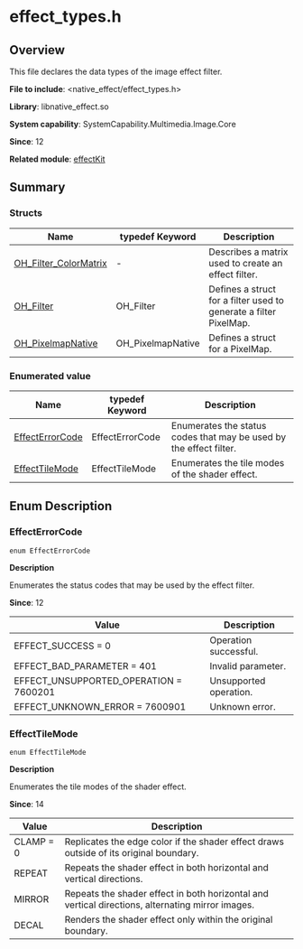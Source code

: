 # effect_types.h

## Overview

This file declares the data types of the image effect filter.

**File to include**: <native_effect/effect_types.h>

**Library**: libnative_effect.so

**System capability**: SystemCapability.Multimedia.Image.Core

**Since**: 12

**Related module**: [effectKit](capi-effectkit.md)

## Summary

### Structs

| Name| typedef Keyword| Description|
| -- | -- | -- |
| [OH_Filter_ColorMatrix](capi-effectkit-oh-filter-colormatrix.md) | - | Describes a matrix used to create an effect filter.|
| [OH_Filter](capi-effectkit-oh-filter.md) | OH_Filter | Defines a struct for a filter used to generate a filter PixelMap.|
| [OH_PixelmapNative](capi-drawing-oh-pixelmapnative.md) | OH_PixelmapNative | Defines a struct for a PixelMap.|

### Enumerated value

| Name| typedef Keyword| Description|
| -- | -- | -- |
| [EffectErrorCode](#effecterrorcode) | EffectErrorCode | Enumerates the status codes that may be used by the effect filter.|
| [EffectTileMode](#effecttilemode) | EffectTileMode | Enumerates the tile modes of the shader effect.|

## Enum Description

### EffectErrorCode

```
enum EffectErrorCode
```

**Description**

Enumerates the status codes that may be used by the effect filter.

**Since**: 12

| Value| Description|
| -- | -- |
| EFFECT_SUCCESS = 0 | Operation successful.|
| EFFECT_BAD_PARAMETER = 401 | Invalid parameter.|
| EFFECT_UNSUPPORTED_OPERATION = 7600201 | Unsupported operation.|
| EFFECT_UNKNOWN_ERROR = 7600901 | Unknown error.|

### EffectTileMode

```
enum EffectTileMode
```

**Description**

Enumerates the tile modes of the shader effect.

**Since**: 14

| Value| Description|
| -- | -- |
| CLAMP = 0 | Replicates the edge color if the shader effect draws outside of its original boundary.|
| REPEAT | Repeats the shader effect in both horizontal and vertical directions.|
| MIRROR | Repeats the shader effect in both horizontal and vertical directions, alternating mirror images.|
| DECAL | Renders the shader effect only within the original boundary.|
